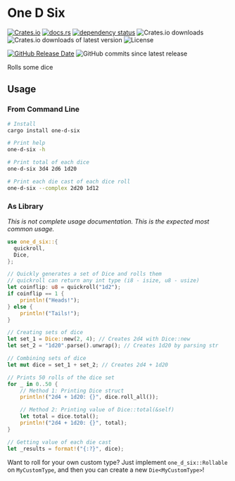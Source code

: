 # One D Six
[![Crates.io](https://img.shields.io/crates/v/one-d-six)](https://crates.io/crates/one-d-six)
[![docs.rs](https://docs.rs/one-d-six/badge.svg)](https://docs.rs/one-d-six/)
[![dependency status](https://deps.rs/repo/github/spenserblack/one-d-six-rs/status.svg)](https://deps.rs/repo/github/spenserblack/one-d-six-rs)
![Crates.io downloads](https://img.shields.io/crates/d/one-d-six)
![Crates.io downloads of latest version](https://img.shields.io/crates/dv/one-d-six)
![License](https://img.shields.io/crates/l/one-d-six)

[![GitHub Release Date](https://img.shields.io/github/release-date/spenserblack/one-d-six-rs)](https://github.com/spenserblack/one-d-six-rs/releases/latest)
![GitHub commits since latest release](https://img.shields.io/github/commits-since/spenserblack/one-d-six-rs/latest)

Rolls some dice

## Usage
### From Command Line
```bash
# Install
cargo install one-d-six

# Print help
one-d-six -h

# Print total of each dice
one-d-six 3d4 2d6 1d20

# Print each die cast of each dice roll
one-d-six --complex 2d20 1d12
```

### As Library
*This is not complete usage documentation. This is the expected most common usage.*
```rust
use one_d_six::{
  quickroll,
  Dice,
};

// Quickly generates a set of Dice and rolls them
// quickroll can return any int type (i8 - isize, u8 - usize)
let coinflip: u8 = quickroll("1d2");
if coinflip == 1 {
    println!("Heads!");
} else {
    println!("Tails!");
}

// Creating sets of dice
let set_1 = Dice::new(2, 4); // Creates 2d4 with Dice::new
let set_2 = "1d20".parse().unwrap(); // Creates 1d20 by parsing str

// Combining sets of dice
let mut dice = set_1 + set_2; // Creates 2d4 + 1d20

// Prints 50 rolls of the dice set
for _ in 0..50 {
    // Method 1: Printing Dice struct
    println!("2d4 + 1d20: {}", dice.roll_all());

    // Method 2: Printing value of Dice::total(&self)
    let total = dice.total();
    println!("2d4 + 1d20: {}", total);
}

// Getting value of each die cast
let _results = format!("{:?}", dice);
```
Want to roll for your own custom type? Just implement `one_d_six::Rollable` on `MyCustomType`, and
then you can create a new `Die<MyCustomType>`!
